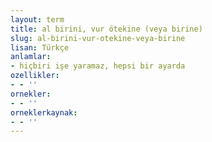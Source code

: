 ```yaml
---
layout: term
title: al birini, vur ötekine (veya birine)
slug: al-birini-vur-otekine-veya-birine
lisan: Türkçe
anlamlar:
- hiçbiri işe yaramaz, hepsi bir ayarda
ozellikler:
- - ''
ornekler:
- - ''
orneklerkaynak:
- - ''
---
```

